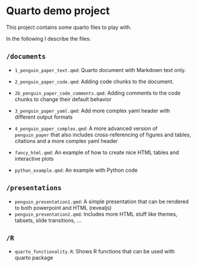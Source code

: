 # Quarto demo project

This project contains some quarto files to play with.

In the following I describe the files:

## `/documents`

- `1_penguin_paper_text.qmd`: Quarto document with Markdown text only.
- `2_penguin_paper_code.qmd`: Adding code chunks to the document.
- `2b_penguin_paper_code_comments.qmd`: Adding comments to the code chunks to change their
default behavior
- `3_penguin_paper_yaml.qmd`: Add more complex yaml header with different output formats

- `4_penguin_paper_complex.qmd`: A more advanced version of `penguin_paper` that also includes cross-referencing of figures and tables, citations and a more complex yaml header

- `fancy_html.qmd`: An example of how to create nice HTML tables and interactive plots

- `python_example.qmd`: An example with Python code

## `/presentations`

- `penguin_presentation1.qmd`: A simple presentation that can be rendered to both powerpoint and HTML (revealjs)
- `penguin_presentation2.qmd`: Includes more HTML stuff like themes, tabsets, slide transitions, ...

## `/R`

- `quarto_functionality.R`: Shows R functions that can be used with quarto package